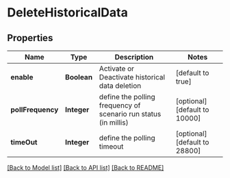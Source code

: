 # DeleteHistoricalData
## Properties

Name | Type | Description | Notes
------------ | ------------- | ------------- | -------------
**enable** | **Boolean** | Activate or Deactivate historical data deletion | [default to true]
**pollFrequency** | **Integer** | define the polling frequency of scenario run status (in millis) | [optional] [default to 10000]
**timeOut** | **Integer** | define the polling timeout | [optional] [default to 28800]

[[Back to Model list]](../README.md#documentation-for-models) [[Back to API list]](../README.md#documentation-for-api-endpoints) [[Back to README]](../README.md)

